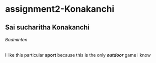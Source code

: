 # assignment2-Konakanchi
## Sai sucharitha Konakanchi
###### Badminton
I like this particular **sport** because this is the only ***outdoor*** game i know 